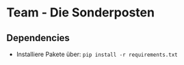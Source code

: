 # Team - Die Sonderposten

## Dependencies
- Installiere Pakete über: `pip install -r requirements.txt`